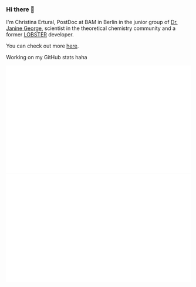 ### Hi there 👋

I'm Christina Ertural, PostDoc at BAM in Berlin in the junior group of [Dr. Janine George](https://github.com/JaGeo), scientist in the theoretical chemistry community and a former [LOBSTER](http://cohp.de/) developer.  

You can check out more [here](https://quantumchemist.github.io/).

<!--
**QuantumChemist/QuantumChemist** is a ✨ _special_ ✨ repository because its `README.md` (this file) appears on your GitHub profile.

Here are some ideas to get you started:

- 🔭 I’m currently working on ...
- 🌱 I’m currently learning ...
- 👯 I’m looking to collaborate on ...
- 🤔 I’m looking for help with ...
- 💬 Ask me about ...
- 📫 How to reach me: ...
- 😄 Pronouns: ...
- ⚡ Fun fact: ...

![GitHub Stats](https://github-readme-stats.vercel.app/api?username=QuantumChemist&theme=radical)
-->

Working on my GitHub stats haha

![](https://raw.githubusercontent.com/QuantumChemist/GitHubStats/master/generated/overview.svg#gh-dark-mode-only)
![](https://raw.githubusercontent.com/QuantumChemist/GitHubStats/master/generated/languages.svg#gh-dark-mode-only)


